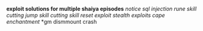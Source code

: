**exploit solutions for multiple shaiya episodes**
*notice sql injection*
*rune skill cutting*
*jump skill cutting*
*skill reset exploit*
*stealth exploits*
*cape enchantment*
*gm dismmount crash

